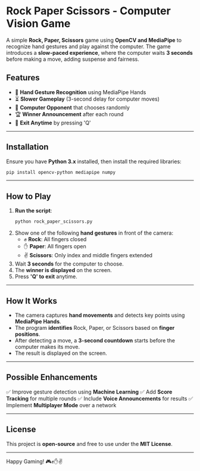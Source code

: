 # Rock Paper Scissors - Computer Vision Game

A simple **Rock, Paper, Scissors** game using **OpenCV and MediaPipe** to recognize hand gestures and play against the computer. The game introduces a **slow-paced experience**, where the computer waits **3 seconds** before making a move, adding suspense and fairness.

## Features
- 🎥 **Hand Gesture Recognition** using MediaPipe Hands
- ⏳ **Slower Gameplay** (3-second delay for computer moves)
- 🤖 **Computer Opponent** that chooses randomly
- 🏆 **Winner Announcement** after each round
- 🛑 **Exit Anytime** by pressing 'Q'

---

## Installation
Ensure you have **Python 3.x** installed, then install the required libraries:

```bash
pip install opencv-python mediapipe numpy
```

---

## How to Play
1. **Run the script**:
   ```bash
   python rock_paper_scissors.py
   ```
2. Show one of the following **hand gestures** in front of the camera:
   - ✊ **Rock**: All fingers closed
   - ✋ **Paper**: All fingers open
   - ✌️ **Scissors**: Only index and middle fingers extended
3. Wait **3 seconds** for the computer to choose.
4. The **winner is displayed** on the screen.
5. Press **'Q' to exit** anytime.

---

## How It Works
- The camera captures **hand movements** and detects key points using **MediaPipe Hands**.
- The program **identifies** Rock, Paper, or Scissors based on **finger positions**.
- After detecting a move, a **3-second countdown** starts before the computer makes its move.
- The result is displayed on the screen.

---

## Possible Enhancements
✅ Improve gesture detection using **Machine Learning**
✅ Add **Score Tracking** for multiple rounds
✅ Include **Voice Announcements** for results
✅ Implement **Multiplayer Mode** over a network

---

## License
This project is **open-source** and free to use under the **MIT License**.

---

Happy Gaming! 🎮✊✋✌️

